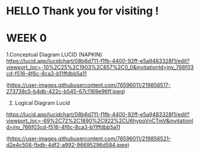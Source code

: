 # HELLO Thank you for visiting !

# WEEK 0 

1.Conceptual Diagram LUCID (NAPKIN) https://lucid.app/lucidchart/08b6d711-f1fb-4400-92ff-e5a9483328f1/edit?viewport_loc=-10%2C25%2C1903%2C857%2C0_0&invitationId=inv_766f03cd-f516-4f6c-8ca3-b11ffdbb5a11

(https://user-images.githubusercontent.com/76596011/219856517-273738c5-b4db-422c-b545-67c1169e96ff.jpeg)


2. Logical Diagram Lucid

https://lucid.app/lucidchart/08b6d711-f1fb-4400-92ff-e5a9483328f1/edit?viewport_loc=-69%2C72%2C1890%2C922%2CU6hypoVnCTmV&invitationId=inv_766f03cd-f516-4f6c-8ca3-b11ffdbb5a11

(https://user-images.githubusercontent.com/76596011/219856521-d2e4c508-fbdb-4df2-a992-96695296d584.jpeg)


